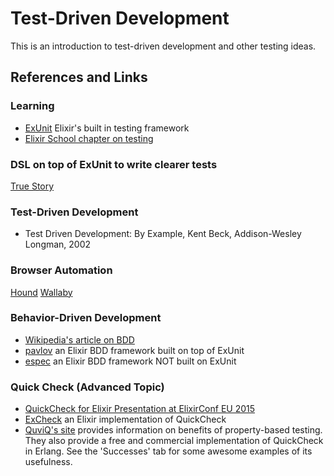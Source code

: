 # Test-Driven Development

This is an introduction to test-driven development and other testing ideas.


## References and Links

### Learning
* [ExUnit](https://hexdocs.pm/ex_unit/ExUnit.html) Elixir's built in testing framework
* [Elixir School chapter on testing](https://elixirschool.com/lessons/basics/testing/)

### DSL on top of ExUnit to write clearer tests
[True Story](https://github.com/ericmj/true_story)

### Test-Driven Development
* Test Driven Development: By Example, Kent Beck, Addison-Wesley Longman, 2002

### Browser Automation
[Hound](https://github.com/HashNuke/hound)
[Wallaby](https://github.com/keathley/wallaby)

### Behavior-Driven Development
* [Wikipedia's article on BDD](https://en.wikipedia.org/wiki/Behavior-driven_development)
* [pavlov](https://github.com/sproutapp/pavlov) an Elixir BDD framework built on top of ExUnit
* [espec](https://github.com/antonmi/espec) an Elixir BDD framework NOT built on ExUnit

### Quick Check (Advanced Topic)
* [QuickCheck for Elixir Presentation at ElixirConf EU 2015](https://www.youtube.com/watch?v=nbpZRm9gl50)
* [ExCheck](https://github.com/parroty/excheck) an Elixir implementation of QuickCheck
* [QuviQ's site](http://quviq.com) provides information on benefits of property-based testing.  They also provide a free and commercial implementation of QuickCheck in Erlang.  See the 'Successes' tab for some awesome examples of its usefulness.
